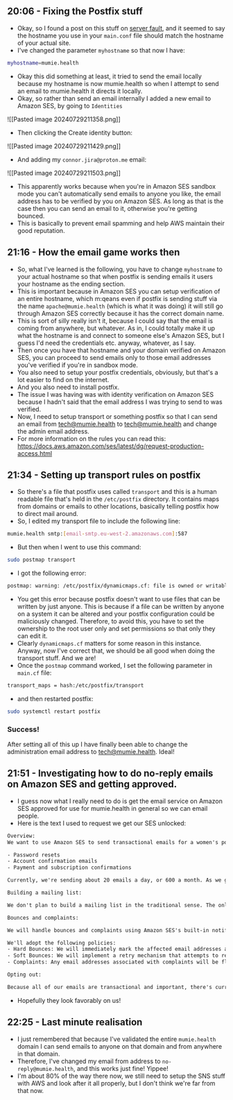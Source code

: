 ## 20:06 - Fixing the Postfix stuff
- Okay, so I found a post on this stuff on [server fault](https://serverfault.com/questions/926071/in-postfix-whats-the-difference-between-myhostname-and-mydomain), and it seemed to say the hostname you use in your `main.conf` file should match the hostname of your actual site.
- I've changed the parameter `myhostname` so that now I have:
```sh
myhostname=mumie.health
```
- Okay this did something at least, it tried to send the email locally because my hostname is now mumie.health so when I attempt to send an email to mumie.health it directs it locally.
- Okay, so rather than send an email internally I added a new email to Amazon SES, by going to `Identities`

![[Pasted image 20240729211358.png]]

- Then clicking the Create identity button:

![[Pasted image 20240729211429.png]]

- And adding my `connor.jira@proton.me` email:

![[Pasted image 20240729211503.png]]

- This apparently works because when you're in Amazon SES sandbox mode you can't automatically send emails to anyone you like, the email address has to be verified by you on Amazon SES. As long as that is the case then you can send an email to it, otherwise you're getting bounced.
- This is basically to prevent email spamming and help AWS maintain their good reputation.

## 21:16 - How the email game works then
- So, what I've learned is the following, you have to change `myhostname` to your actual hostname so that when postfix is sending emails it users your hostname as the ending section.
- This is important because in Amazon SES you can setup verification of an entire hostname, which m:qeans even if postfix is sending stuff via the name `apache@mumie.health` (which is what it was doing) it will still go through Amazon SES correctly because it has the correct domain name.
- This is sort of silly really isn't it, because I could say that the email is coming from anywhere, but whatever. As in, I could totally make it up what the hostname is and connect to someone else's Amazon SES, but I guess I'd need the credentials etc. anyway, whatever, as I say.
- Then once you have that hostname and your domain verified on Amazon SES, you can proceed to send emails only to those email addresses you've verified if you're in sandbox mode.
- You also need to setup your postfix credentials, obviously, but that's a lot easier to find on the internet.
- And you also need to install postfix.
- The issue I was having was with identity verification on Amazon SES because I hadn't said that the email address I was trying to send to was verified.
- Now, I need to setup transport or something postfix so that I can send an email from tech@mumie.health to tech@mumie.health and change the admin email address.
- For more information on the rules you can read this: https://docs.aws.amazon.com/ses/latest/dg/request-production-access.html

## 21:34 - Setting up transport rules on postfix
- So there's a file that postfix uses called `transport` and this is a human readable file that's held in the `/etc/postfix` directory. It contains maps from domains or emails to other locations, basically telling postfix how to direct mail around.
- So, I edited my transport file to include the following line:
```sh
mumie.health smtp:[email-smtp.eu-west-2.amazonaws.com]:587
```
- But then when I went to use this command:
```sh
sudo postmap transport
```
- I got the following error:
```sh
postmap: warning: /etc/postfix/dynamicmaps.cf: file is owned or writable by non-root users -- skipping this file
```
- You get this error because postfix doesn't want to use files that can be written by just anyone. This is because if a file can be written by anyone on a system it can be altered and your postfix configuration could be maliciously changed. Therefore, to avoid this, you have to set the ownership to the root user only and set permissions so that only they can edit it.
- Clearly `dynamicmaps.cf` matters for some reason in this instance. Anyway, now I've correct that, we should be all good when doing the transport stuff. And we are!
- Once the `postmap` command worked, I set the following parameter in `main.cf` file:
```sh
transport_maps = hash:/etc/postfix/transport
```
- and then restarted postfix:
```sh
sudo systemctl restart postfix
```
### Success!
After setting all of this up I have finally been able to change the administration email address to tech@mumie.health. Ideal!

## 21:51 - Investigating how to do no-reply emails on Amazon SES and getting approved.
- I guess now what I really need to do is get the email service on Amazon SES approved for use for mumie.health in general so we can email people.
- Here is the text I used to request we get our SES unlocked:
```txt
Overview:
We want to use Amazon SES to send transactional emails for a women's post-pregnancy health site. The product is at an early stage and only has emails for the following currently:

- Password resets
- Account confirmation emails
- Payment and subscription confirmations

Currently, we're sending about 20 emails a day, or 600 a month. As we grow over the next six months, we expect that number to remain under 10,000 monthly.

Building a mailing list:

We don't plan to build a mailing list in the traditional sense. The only emails we will send are transactional and caused by direct user interaction with our product.

Bounces and complaints:

We will handle bounces and complaints using Amazon SES's built-in notification system. We will configure Amazon SES to forward bounce and complaint notifications to an SNS (Simple Notification Service) topic. We will monitor and respond to this topic in real-time.

We'll adopt the following policies:
- Hard Bounces: We will immediately mark the affected email addresses as invalid in our database and stop sending emails to these addresses.
- Soft Bounces: We will implement a retry mechanism that attempts to resend the email a limited number of times before marking the email address as invalid.
- Complaints: Any email addresses associated with complaints will be flagged, and no further emails will be sent to these addresses.

Opting out:

Because all of our emails are transactional and important, there's currently no way to opt out of receiving them. However, if we expand to notification-style emails for account activity we will add opt-out buttons within the site in a user dashboard.
```
- Hopefully they look favorably on us!

## 22:25 - Last minute realisation
- I just remembered that because I've validated the entire `mumie.health` domain I can send emails to anyone on that domain and from anywhere in that domain.
- Therefore, I've changed my email from address to `no-reply@mumie.health`, and this works just fine! Yippee!
- I'm about 80% of the way there now, we still need to setup the SNS stuff with AWS and look after it all properly, but I don't think we're far from that now.